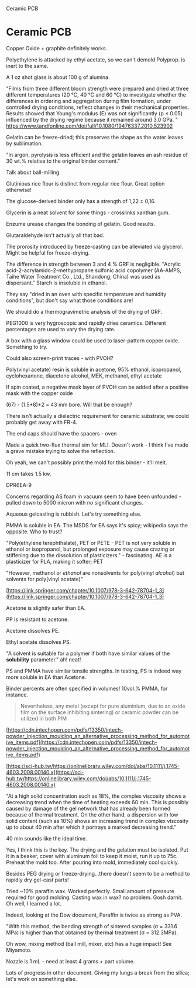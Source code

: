 Ceramic PCB

# Ceramic PCB

Copper Oxide + graphite definitely works.

Polyethylene is attacked by ethyl acetate, so we can't demold 
Polyprop. is inert to the same.

A 1 oz shot glass is about 100 g of alumina. 

"Films from three different bloom strength were prepared and dried at three different temperatures (20 °C, 40 °C and 60 °C) to investigate whether the differences in ordering and aggregation during film formation, under controlled drying conditions, reflect changes in their mechanical properties. Results showed that Young's modulus (E) was not significantly (p ≤ 0.05) influenced by the drying regime because it remained around 3.0 GPa. "
https://www.tandfonline.com/doi/full/10.1080/19476337.2010.523902

Gelatin can be freeze-dried; this preserves the shape as the water leaves by sublimation.

"In argon, pyrolysis is less efficient and the gelatin leaves an ash residue of
30 wt.% relative to the original binder content."

Talk about ball-milling

Glutinious rice flour is distinct from regular rice flour. Great option otherwise!

The glucose-derived binder only has a strength of 1,22 ± 0,16.

Glycerin is a neat solvent for some things - crosslinks xanthan gum.

Enzume urease changes the bonding of gelatin. Good results.

Glutaraldehyde isn't actually all that bad. 

The prorosity introduced by freeze-casting can be alleviated via glycerol. Might be helpful for freeze-drying.

The difference in strength between 3 and 4 % GRF is negligible. "Acrylic acid-2-acrylamido-2-methypropane sulfonic acid
copolymer (AA-AMPS, Taihe Water Treatment Co.,
Ltd., Shandong, China) was used as dispersant."
Starch is insoluble in ethanol.

They say "dried in an oven with specific temperature and humidity conditions", but don't say what those conditions are! 

We should do a thermogravimetric analysis of the drying of GRF.

PEG1000 is very hygroscopic and rapidly dries ceramics. Different percentages are used to vary the drying rate.

A box with a glass window could be used to laser-pattern copper oxide. Something to try.

Could also screen-print traces - with PVOH?

Poly(vinyl acetate) resin is soluble in acetone, 95% ethanol, isopropanol, cyclohexanone, diacetone alcohol, MEK, methanol, ethyl acetate

If spin coated, a negative mask layer of PVOH can be added after a positive mask with the copper oxide

(67) - (1.5*8)*2 = 43 mm bore. Will that be enough?

There isn't actually a dielectric requirement for ceramic substrate; we could probably get away with FR-4.

The end caps should have the spacers - oven

Made a quick two-flux thermal sim for MLI. Doesn't work - I think I've made a grave mistake trying to solve the reflection.

Oh yeah, we can't possibly print the mold for this binder - it'll melt.

11 cm takes 1.5 kw.

DPR6EA-9

Concerns regarding AS foam in vacuum seem to have been unfounded - pulled down to 5000 micron with no significant changes.

Aqueous gelcasting is rubbish. Let's try something else.

PMMA is soluble in EA. The MSDS for EA says it's spicy; wikipedia says the opposite. Who to trust?

"Poly(ethylene terephthalate), PET or PETE - PET is not very soluble in ethanol or isopropanol, but prolonged exposure may cause crazing or stiffening due to the dissolution of plasticizers." - fascinating. AE is a plasticizer for PLA, making it softer; PET 

"However, methanol or *ethanol* are nonsolvents for poly(vinyl *alcohol*) but solvents for poly(vinyl acetate)"

[https://link.springer.com/chapter/10.1007/978-3-642-78704-1_3](https://link.springer.com/chapter/10.1007/978-3-642-78704-1_3)

Acetone is slightly safer than EA.

PP is resistant to acetone.

Acetone dissolves PE.

Ethyl acetate dissolves PS.

"A solvent is suitable for a polymer if both have similar values of the **solubility** parameter." ah! neat!

PS and PMMA have similar tensile strengths. In testing, PS is indeed way more soluble in EA than Acetone.

Binder percents are often specified in volumes! 10vol.% PMMA, for instance.

>  Nevertheless, any metal (except for pure aluminium, due to an
> oxide film on the surface inhibiting sintering) or ceramic powder can be utilized in both PIM

[https://cdn.intechopen.com/pdfs/13350/intech-powder_injection_moulding_an_alternative_processing_method_for_automotive_items.pdf](https://cdn.intechopen.com/pdfs/13350/intech-powder_injection_moulding_an_alternative_processing_method_for_automotive_items.pdf)

[https://sci-hub.tw/https://onlinelibrary.wiley.com/doi/abs/10.1111/j.1745-4603.2008.00140.x](https://sci-hub.tw/https://onlinelibrary.wiley.com/doi/abs/10.1111/j.1745-4603.2008.00140.x)

"At a high solid concentration such as 18%, the complex viscosity shows
a decreasing trend when the time of heating exceeds 60 min. This is possibly
caused by damage of the gel network that has already been formed because of
thermal treatment. On the other hand, a dispersion with low solid content (such
as 10%) shows an increasing trend in complex viscosity up to about 40 min
after which it portrays a marked decreasing trend."

40 min sounds like the ideal time.

Yes, I think this is the key. The drying and the gelation must be isolated. Put it in a beaker, cover with aluminum foil to keep it moist, run it up to 75c. Preheat the mold too. After pouring into mold, immediately cool quickly.

Besides PEG drying or freeze-drying...there doesn't seem to be a method to rapidly dry gel-cast parts!

Tried ~10% paraffin wax. Worked perfectly. Small amount of pressure required for good molding. Casting wax in wax? no problem. Gosh darnit. Oh well, I learned a lot. 

Indeed, looking at the Dow document, Paraffin is twice as strong as PVA.

"With this method, the bending strength of sintered samples (σ = 331.6 MPa) is higher than that obtained by thermal treatment (σ = 312.3MPa).

Oh wow, mixing method (ball mill, mixer, etc) has a huge impact! See Miyamoto.



Nozzle is 1 mL - need at least 4 grams + part volume. 



Lots of progress in other document. Giving my lungs a break from the silica; let's work on something else.


